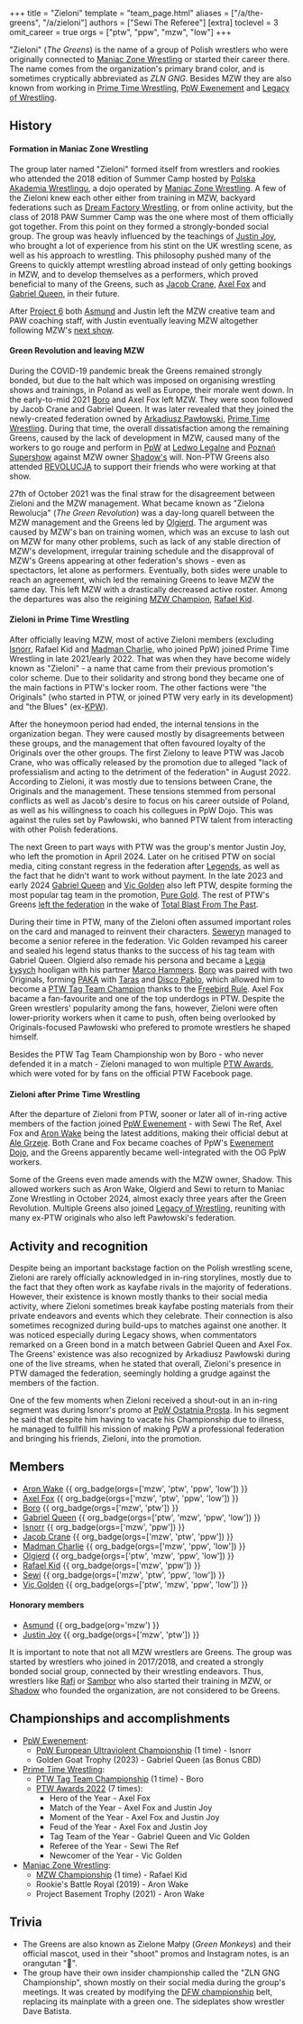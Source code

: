 +++
title = "Zieloni"
template = "team_page.html"
aliases = ["/a/the-greens", "/a/zieloni"]
authors = ["Sewi The Referee"]
[extra]
toclevel = 3
omit_career = true
orgs = ["ptw", "ppw", "mzw", "low"]
+++

"Zieloni" (_The Greens_) is the name of a group of Polish wrestlers who were originally connected to [Maniac Zone Wrestling](@/o/mzw.md) or started their career there. The name comes from the organization's primary brand color, and is sometimes cryptically abbreviated as _ZLN GNG_. Besides MZW they are also known from working in [Prime Time Wrestling](@/o/ptw.md), [PpW Ewenement](@/o/ppw.md) and [Legacy of Wrestling](@/o/low.md). 

## History

#### Formation in Maniac Zone Wrestling

The group later named "Zieloni" formed itself from wrestlers and rookies who attended the 2018 edition of Summer Camp hosted by [Polska Akademia Wrestlingu](@/o/paw.md), a dojo operated by [Maniac Zone Wrestling](@/o/mzw.md). A few of the Zieloni knew each other either from training in MZW, backyard federations such as [Dream Factory Wrestling](@/o/dfw.md), or from online activity, but the class of 2018 PAW Summer Camp was the one where most of them officially got together. From this point on they formed a strongly-bonded social group. The group was heavly influenced by the teachings of [Justin Joy](@/w/justin-joy.md), who brought a lot of experience from his stint on the UK wrestling scene, as well as his approach to wrestling. This philosophy pushed many of the Greens to quickly attempt wrestling abroad instead of only getting bookings in MZW, and to develop themselves as a performers, which proved beneficial to many of the Greens, such as [Jacob Crane](@/w/jacob-crane.md), [Axel Fox](@/w/axel-fox.md) and [Gabriel Queen](@/w/gabriel-queen.md), in their future. 

After [Project 6](@/e/mzw/2019-08-24-mzw-project-6-death-and-glory.md) both [Asmund](@/w/asmund.md) and Justin left the MZW creative team and PAW coaching staff, with Justin eventually leaving MZW altogether following MZW's [next show](@/e/mzw/2020-01-18-mzw-project-7-golden-road.md). 

#### Green Revolution and leaving MZW

During the COVID-19 pandemic break the Greens remained strongly bonded, but due to the halt which was imposed on organising wrestling shows and trainings, in Poland as well as Europe, their morale went down. In the early-to-mid 2021 [Boro](@/w/boro.md) and Axel Fox left MZW. They were soon followed by Jacob Crane and Gabriel Queen. It was later revealed that they joined the newly-created federation owned by [Arkadiusz Pawłowski](@/w/pan-pawlowski.md), [Prime Time Wrestling](@/o/ptw.md). During that time, the overall dissatisfaction among the remaining Greens, caused by the lack of development in MZW, caused many of the workers to go rouge and perform in [PpW](@/o/ppw.md) at [Ledwo Legalne](@/e/ppw/2021-06-12-ppw-ledwo-legalne.md) and [Poznań Supershow](@/e/ppw/2021-07-30-ppw-poznan-supershow.md) against MZW owner [Shadow's](@/w/shadow.md) will. Non-PTW Greens also attended [REVOLUCJA](@/e/ptw/2021-10-09-ptw-1-revolucja.md) to support their friends who were working at that show.

27th of October 2021 was the final straw for the disagreement between Zieloni and the MZW management. What became known as "Zielona Rewolucja" (_The Green Revolution_) was a day-long quarell between the MZW management and the Greens led by [Olgierd](@/w/olgierd.md). The argument was caused by MZW's ban on training women, which was an excuse to lash out on MZW for many other problems, such as lack of any stable direction of MZW's development, irregular training schedule and the disapproval of MZW's Greens appearing at other federation's shows - even as spectactors, let alone as performers. Eventually, both sides were unable to reach an agreement, which led the remaining Greens to leave MZW the same day. This left MZW with a drastically decreased active roster. Among the departures was also the reigining [MZW Champion](@/c/mzw-championship.md), [Rafael Kid](@/w/rafael-kid.md).

#### Zieloni in Prime Time Wrestling

After officially leaving MZW, most of active Zieloni members (excluding [Isnorr](@/w/isnorr.md), Rafael Kid and [Madman Charlie](@/w/madman-charlie.md), who joined PpW) joined Prime Time Wrestling in late 2021/early 2022. That was when they have become widely known as "Zieloni" - a name that came from their previous promotion's color scheme. Due to their solidarity and strong bond they became one of the main factions in PTW's locker room. The other factions were "the Originals" (who started in PTW, or joined PTW very early in its development) and "the Blues" (ex-[KPW](@/o/kpw.md)).

After the honeymoon period had ended, the internal tensions in the organization began. They were caused mostly by disagreements between these groups, and the management that often favoured loyalty of the Originals over the other groups. The first Zielony to leave PTW was Jacob Crane, who was offically released by the promotion due to alleged "lack of professialism and acting to the detriment of the federation" in August 2022. According to Zieloni, it was mostly due to tensions between Crane, the Originals and the management. These tensions stemmed from personal conflicts as well as Jacob's desire to focus on his career outside of Poland, as well as his willingness to coach his collegues in PpW Dojo. This was against the rules set by Pawłowski, who banned PTW talent from interacting with other Polish federations.

The next Green to part ways with PTW was the group's mentor Justin Joy, who left the promotion in April 2024. Later on he critised PTW on social media, citing constant regress in the federation after [Legends](@/e/ptw/2022-11-26-ptw-3-legends.md), as well as the fact that he didn't want to work without payment. In the late 2023 and early 2024 [Gabriel Queen](@/w/gabriel-queen.md) and [Vic Golden](@/w/vic-golden.md) also left PTW, despite forming the most popular tag team in the promotion, [Pure Gold](@/tt/pure-gold.md). The rest of PTW's Greens [left the federation](@/a/ptw-exits.md) in the wake of [Total Blast From The Past](@/e/ptw/2024-05-11-ptw-6.md).

During their time in PTW, many of the Zieloni often assumed important roles on the card and managed to reinvent their characters. [Seweryn](@/w/sedzia-seweryn.md) managed to become a senior referee in the federation. Vic Golden revamped his career and sealed his legend status thanks to the success of his tag team with Gabriel Queen. Olgierd also remade his persona and became a [Legia Łysych](@/tt/legia-lysych.md) hooligan with his partner [Marco Hammers](@/w/marco-hammers.md). [Boro](@/w/boro.md) was paired with two Originals, forming [PAKA](@/tt/paka.md) with [Taras](@/w/taras.md) and [Disco Pablo](@/w/disco-pablo.md), which allowed him to become a [PTW Tag Team Champion](@/c/ptw-tag-team-championship.md) thanks to the [Freebird Rule][freebirds]. Axel Fox bacame a fan-favourite and one of the top underdogs in PTW. Despite the Green wrestlers' popularity among the fans, however, Zieloni were often lower-priority workers when it came to push, often being overlooked by Originals-focused Pawłowski who prefered to promote wrestlers he shaped himself.

Besides the PTW Tag Team Championship won by Boro - who never defended it in a match - Zieloni managed to won multiple [PTW Awards](@/a/ptw-awards-2022.md), which were voted for by fans on the official PTW Facebook page.

#### Zieloni after Prime Time Wrestling

After the departure of Zieloni from PTW, sooner or later all of in-ring active members of the faction joined [PpW Ewenement](@/o/ppw.md) - with Sewi The Ref, Axel Fox and [Aron Wake](@/w/aron-wake.md) being the latest additions, making their official debut at [Ale Grzeje](@/e/ppw/2024-07-13-ppw-ale-grzeje.md). Both Crane and Fox became coaches of PpW's [Ewenement Dojo](@/o/ewenement-dojo.md), and the Greens apparently became well-integrated with the OG PpW workers. 

Some of the Greens even made amends with the MZW owner, Shadow. This allowed workers such as Aron Wake, Olgierd and Sewi to return to Maniac Zone Wrestling in October 2024, almost exacly three years after the Green Revolution. Multiple Greens also joined [Legacy of Wrestling](@/o/low.md), reuniting with many ex-PTW originals who also left Pawłowski's federation.

## Activity and recognition

Despite being an important backstage faction on the Polish wrestling scene, Zieloni are rarely officially acknowledged in in-ring storylines, mostly due to the fact that they often work as kayfabe rivals in the majority of federations. However, their existence is known mostly thanks to their social media activity, where Zieloni sometimes break kayfabe posting materials from their private endeavors and events which they celebrate. Their connection is also sometimes recognized during build-ups to matches against one another. It was noticed especially during Legacy shows, when commentators remarked on a Green bond in a match between Gabriel Queen and Axel Fox. The Greens' existence was also recognized by Arkadiusz Pawłowski during one of the live streams, when he stated that overall, Zieloni's presence in PTW damaged the federation, seemingly holding a grudge against the members of the faction.

One of the few moments when Zieloni received a shout-out in an in-ring segment was during Isnorr's promo at [PpW Ostatnia Prosta](@/e/ppw/2025-04-30-ppw-ostatnia-prosta.md). In his segment he said that despite him having to vacate his Championship due to illness, he managed to fullfill his mission of making PpW a professional federation and bringing his friends, Zieloni, into the promotion.

## Members

* [Aron Wake](@/w/aron-wake.md) {{ org_badge(orgs=['mzw', 'ptw', 'ppw', 'low']) }}
* [Axel Fox](@/w/axel-fox.md) {{ org_badge(orgs=['mzw', 'ptw', 'ppw', 'low']) }}
* [Boro](@/w/boro.md) {{ org_badge(orgs=['mzw', 'ptw']) }}
* [Gabriel Queen](@/w/gabriel-queen.md) {{ org_badge(orgs=['ptw', 'mzw', 'ppw', 'low']) }}
* [Isnorr](@/w/isnorr.md) {{ org_badge(orgs=['mzw', 'ppw']) }}
* [Jacob Crane](@/w/jacob-crane.md) {{ org_badge(orgs=['mzw', 'ptw', 'ppw']) }}
* [Madman Charlie](@/w/madman-charlie.md) {{ org_badge(orgs=['mzw', 'ppw', 'low']) }}
* [Olgierd](@/w/olgierd.md) {{ org_badge(orgs=['ptw', 'mzw', 'ppw', 'low']) }}
* [Rafael Kid](@/w/rafael-kid.md) {{ org_badge(orgs=['mzw', 'ppw']) }}
* [Sewi](@/w/sedzia-seweryn.md) {{ org_badge(orgs=['mzw', 'ptw', 'ppw', 'low']) }}
* [Vic Golden](@/w/vic-golden.md) {{ org_badge(orgs=['ptw', 'mzw', 'ppw', 'low']) }}

#### Honorary members
* [Asmund](@/w/asmund.md) {{ org_badge(org='mzw') }} 
* [Justin Joy](@/w/justin-joy.md)  {{ org_badge(orgs=['mzw', 'ptw']) }} 

It is important to note that not all MZW wrestlers are Greens. The group was started by wrestlers who joined in 2017/2018, and created a strongly bonded social group, connected by their wrestling endeavors. Thus, wrestlers like [Rafi](@/w/rafi.md) or [Sambor](@/w/sambor.md) who also started their training in MZW, or [Shadow](@/w/shadow.md) who founded the organization, are not considered to be Greens.

## Championships and accomplishments

* [PpW Ewenement](@/o/ppw.md):
  - [PpW European Ultraviolent Championship](@/c/ppw-european-ultraviolent-championship.md) (1 time) - Isnorr
  - Golden Goat Trophy (2023) - Gabriel Queen (as Bonus CBD)
* [Prime Time Wrestling](@/o/ptw.md):
  - [PTW Tag Team Championship](@/c/ptw-tag-team-championship.md) (1 time) - Boro
  - [PTW Awards 2022](@/a/ptw-awards-2022.md) (7 times):
    * Hero of the Year - Axel Fox
    * Match of the Year - Axel Fox and Justin Joy
    * Moment of the Year - Axel Fox and Justin Joy
    * Feud of the Year - Axel Fox and Justin Joy
    * Tag Team of the Year - Gabriel Queen and Vic Golden 
    * Referee of the Year - Sewi The Ref
    * Newcomer of the Year - Vic Golden
* [Maniac Zone Wrestling](@/o/mzw.md):
  - [MZW Championship](@/c/mzw-championship.md) (1 time) - Rafael Kid
  - Rookie's Battle Royal (2019) - Aron Wake
  - Project Basement Trophy (2021) - Aron Wake

## Trivia

* The Greens are also known as Zielone Małpy (_Green Monkeys_) and their official mascot, used in their "shoot" promos and Instagram notes, is an orangutan "🦧".
* The group have their own insider championship called the "ZLN GNG Championship", shown mostly on their social media during the group's meetings. It was created by modifying the [DFW championship](@/c/dfw-championship.md) belt, replacing its mainplate with a green one. The sideplates show wrestler Dave Batista.

[freebirds]: https://en.wikipedia.org/wiki/Fabulous_Freebirds#Freebird_Rule
